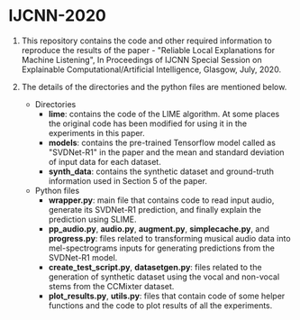 # IJCNN-2020

1. This repository contains the code and other required information to reproduce the results of the paper - "Reliable Local Explanations for Machine Listening", In Proceedings of IJCNN Special Session on Explainable Computational/Artificial Intelligence, Glasgow, July, 2020.

2. The details of the directories and the python files are mentioned below.
   - Directories
     - **lime**: contains the code of the LIME algorithm. At some places the original code has been modified for using it in the    experiments in this paper. 
     - **models**: contains the pre-trained Tensorflow model called as "SVDNet-R1" in the paper and the mean and standard deviation of input data for each dataset.
     - **synth_data**: contains the synthetic dataset and ground-truth information used in Section 5 of the paper. 
   - Python files
     - **wrapper.py**: main file that contains code to read input audio, generate its SVDNet-R1 prediction, and finally explain the prediction using SLIME.
     - **pp_audio.py**, **audio.py**, **augment.py**, **simplecache.py**, and **progress.py**: files related to transforming musical audio data into mel-spectrograms inputs for generating predictions from the SVDNet-R1 model.
     - **create_test_script.py**, **datasetgen.py**: files related to the generation of synthetic dataset using the vocal and non-vocal stems from the CCMixter dataset.
     - **plot_results.py**, **utils.py**: files that contain code of some helper functions and the code to plot results of all the experiments.
